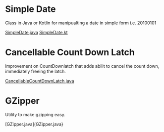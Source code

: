 # Simple Date

Class in Java or Kotlin for manipualting a date in simple form i.e. 20100101

[SimpleDate.java](SimpleDate.java)
[SimpleDate.kt](SimpleDate.kt)

# Cancellable Count Down Latch

Improvement on CountDownlatch that adds abilit to cancel the count down, immediately freeing the latch.

[CancellableCountDownLatch.java](CancellableCountDownLatch.java)

# GZipper

Utility to make gzipping easy.

[GZipper.java](GZipper.java}

